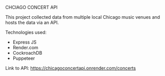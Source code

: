 CHCIAGO CONCERT API

This project collected data from multiple local Chicago music venues and hosts the data via an API. 

Technologies used:
  - Express JS
  - Render.com
  - CockroachDB
  - Puppeteer
  



Link to API: https://chicagoconcertapi.onrender.com/concerts
